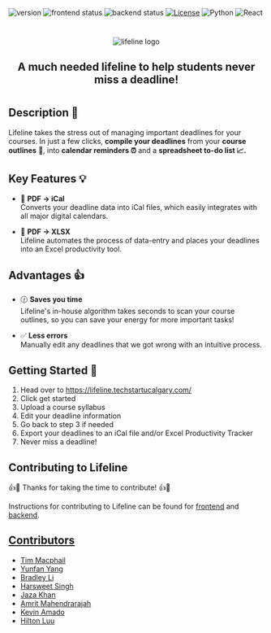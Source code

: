 ![version](https://img.shields.io/badge/version-1.0.0-red)
![frontend status](https://github.com/techstartucalgary/lifeline/actions/workflows/deploy-frontend.yaml/badge.svg)
![backend status](https://github.com/techstartucalgary/lifeline/actions/workflows/deploy-backend.yaml/badge.svg)
[![License](https://img.shields.io/badge/license-MIT-brown.svg)](https://opensource.org/licenses/MIT)
![Python](https://img.shields.io/badge/python-v3.8-blue.svg)
![React](https://img.shields.io/badge/react-v18.2-blue.svg)

<div align="center" style="margin: 2.5rem 0rem;">
  <picture>
    <source media="(prefers-color-scheme: dark)" srcset="https://user-images.githubusercontent.com/70448914/202774114-d8db6cf5-6e94-467b-a0a3-833bfec376be.png">
    <img alt="lifeline logo" src="https://user-images.githubusercontent.com/70448914/202774123-f98c4b27-3452-483c-9750-50766867dcfa.png">
  </picture>

  <h2 align="center">
    A much needed lifeline to help students never miss a deadline!
  </h2>
</div>

## Description :date:

Lifeline takes the stress out of managing important deadlines for your courses. In just a few clicks, **compile your deadlines** from your **course outlines** :page_facing_up:, into **calendar reminders :alarm_clock:** and a **spreadsheet to-do list :chart_with_upwards_trend:.**

## Key Features :bulb:

- :calendar: **PDF &rarr; iCal** <br>
  Converts your deadline data into iCal files, which easily integrates with all major digital calendars.

- :green_book: **PDF &rarr; XLSX** <br>
  Lifeline automates the process of data-entry and places your deadlines into an Excel productivity tool.

## Advantages 👍

- 🕜 **Saves you time** <br>
  Lifeline's in-house algorithm takes seconds to scan your course outlines, so you can save your energy for more important tasks!

- ✅ **Less errors** <br>
  Manually edit any deadlines that we got wrong with an intuitive process.

## Getting Started :rocket:

1. Head over to https://lifeline.techstartucalgary.com/
2. Click get started
3. Upload a course syllabus
4. Edit your deadline information
5. Go back to step 3 if needed
6. Export your deadlines to an iCal file and/or Excel Productivity Tracker
7. Never miss a deadline!

## Contributing to Lifeline

:+1::tada: Thanks for taking the time to contribute! :+1::tada:

Instructions for contributing to Lifeline can be found for [frontend]() and [backend]().


## [Contributors](https://github.com/techstartucalgary/lifeline/graphs/contributors)
- [Tim Macphail](https://github.com/tim-macphail)
- [Yunfan Yang](https://github.com/cloudyyoung)
- [Bradley Li](https://github.com/BradleyLi)
- [Harsweet Singh](https://github.com/harsweet)
- [Jaza Khan](https://github.com/jaza-k)
- [Amrit Mahendrarajah](https://github.com/skilledd007)
- [Kevin Amado](https://github.com/kamadorueda)
- [Hilton Luu](https://github.com/HiltonLuu)
